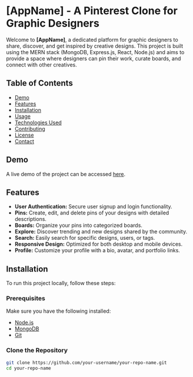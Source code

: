 # [AppName] - A Pinterest Clone for Graphic Designers

Welcome to **[AppName]**, a dedicated platform for graphic designers to share, discover, and get inspired by creative designs. This project is built using the MERN stack (MongoDB, Express.js, React, Node.js) and aims to provide a space where designers can pin their work, curate boards, and connect with other creatives.

## Table of Contents

- [Demo](#demo)
- [Features](#features)
- [Installation](#installation)
- [Usage](#usage)
- [Technologies Used](#technologies-used)
- [Contributing](#contributing)
- [License](#license)
- [Contact](#contact)

## Demo

A live demo of the project can be accessed [here](#).

## Features

- **User Authentication:** Secure user signup and login functionality.
- **Pins:** Create, edit, and delete pins of your designs with detailed descriptions.
- **Boards:** Organize your pins into categorized boards.
- **Explore:** Discover trending and new designs shared by the community.
- **Search:** Easily search for specific designs, users, or tags.
- **Responsive Design:** Optimized for both desktop and mobile devices.
- **Profile:** Customize your profile with a bio, avatar, and portfolio links.

## Installation

To run this project locally, follow these steps:

### Prerequisites

Make sure you have the following installed:

- [Node.js](https://nodejs.org/)
- [MongoDB](https://www.mongodb.com/)
- [Git](https://git-scm.com/)

### Clone the Repository

```bash
git clone https://github.com/your-username/your-repo-name.git
cd your-repo-name
